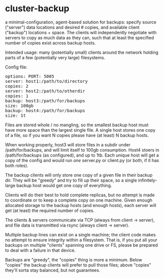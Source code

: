 # cluster-backup
a minimal-configuration, agent-based solution for backups: specify source ("server") data locations and desired # copies, and available client ("backup") locations + space.  The clients will independently negotiate with servers to copy as much data as they can, such that at least the specified number of copies exist across backup hosts.

Intended usage: many (potentially small) clients around the network holding parts of a few (potentially very large) filesystems.

Config file:
<pre>
options: PORT: 5005
server: host1:/path/to/directory
copies: 2
server: host2:/path/to/otherdir
copies: 1
backup: host3:/path/for/backups
size: 100gb
backup: host4:/path/for/backups
size: 1t
</pre>

Files are stored whole / no mangling, so the smallest backup host must have more space than the largest single file.  A single host stores one copy of a file, so if you want N copies please have (at least) N backup hosts.

When working properly, host3 will store files in a subdir under /path/for/backups, and will limit itself to 100gb consumption.  Host4 stoers in /path/for/backups (as configured), and up to 1tb.  Each unique host will get a copy of the config and would run *one* server.py or client.py (or both, if it has both roles).

The backup clients will only store one copy of a given file in their backup dir.  They will be "greedy" and try to fill up their space, so a single infinitely-large backup host would get one copy of everything.

Clients will do their best to hold complete replicas, but no attempt is made to coordinate or to keep a complete copy on one machine.  Given enough allocated storage to the backup hosts (and enough hosts), each server will get (at least) the required number of copies.

The clients & servers communicate via TCP (always from client -> server), and file data is transmitted via rsync (always client -> server).

Multiple backup lines can exist on a single machine; the client code makes no attempt to ensure integrity within a filesystem.  That is, if you put all your backups on multiple "clients" spanning one drive or FS, please be prepared to deal with a failure in that device.

Backups are "greedy", the "copies" thing is more a minimum.  Below "copies" the backup clients will prefer to pull those files; above "copies" they'll sorta stay balanced, but not guarantees.
